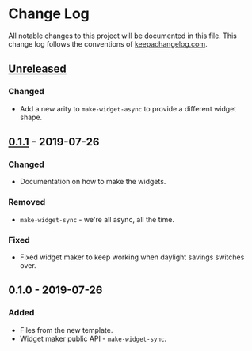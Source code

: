 # Change Log
All notable changes to this project will be documented in this file. This change log follows the conventions of [keepachangelog.com](http://keepachangelog.com/).

## [Unreleased]
### Changed
- Add a new arity to `make-widget-async` to provide a different widget shape.

## [0.1.1] - 2019-07-26
### Changed
- Documentation on how to make the widgets.

### Removed
- `make-widget-sync` - we're all async, all the time.

### Fixed
- Fixed widget maker to keep working when daylight savings switches over.

## 0.1.0 - 2019-07-26
### Added
- Files from the new template.
- Widget maker public API - `make-widget-sync`.

[Unreleased]: https://github.com/your-name/seven-lenguages/compare/0.1.1...HEAD
[0.1.1]: https://github.com/your-name/seven-lenguages/compare/0.1.0...0.1.1
